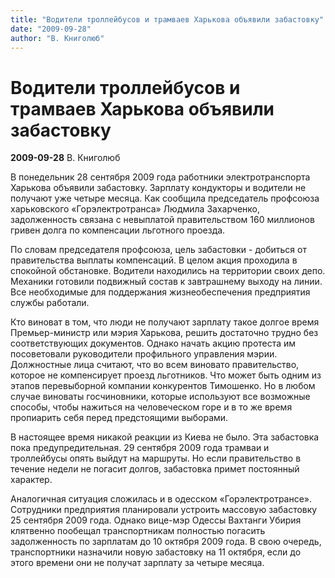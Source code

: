```yaml
---
title: "Водители троллейбусов и трамваев Харькова объявили забастовку"
date: "2009-09-28"
author: "В. Книголюб"
---
```


# Водители троллейбусов и трамваев Харькова объявили забастовку

**2009-09-28** В. Книголюб

В понедельник 28 сентября 2009 года работники электротранспорта Харькова объявили забастовку. Зарплату кондукторы и водители не получают уже четыре месяца. Как сообщила председатель профсоюза харьковского «Горэлектротранса» Людмила Захарченко, задолженность связана с невыплатой правительством 160 миллионов гривен долга по компенсации льготного проезда.

По словам председателя профсоюза, цель забастовки - добиться от правительства выплаты компенсаций. В целом акция проходила в спокойной обстановке. Водители находились на территории своих депо. Механики готовили подвижный состав к завтрашнему выходу на линии. Все необходимые для поддержания жизнеобеспечения предприятия службы работали.

Кто виноват в том, что люди не получают зарплату такое долгое время Премьер-министр или мэрия Харькова, решить достаточно трудно без соответствующих документов. Однако начать акцию протеста им посоветовали руководители профильного управления мэрии. Должностные лица считают, что во всем виновато правительство, которое не компенсирует проезд льготников. Что может быть одним из этапов перевыборной компании конкурентов Тимошенко. Но в любом случае виноваты госчиновники, которые используют все возможные способы, чтобы нажиться на человеческом горе и в то же время пропиарить себя перед предстоящими выборами.         

В настоящее время никакой реакции из Киева не было. Эта забастовка пока предупредительная. 29 сентября 2009 года трамваи и троллейбусы опять выйдут на маршруты. Но если правительство в течение недели не погасит долгов, забастовка примет постоянный характер.

Аналогичная ситуация сложилась и в одесском «Горэлектротрансе». Сотрудники предприятия планировали устроить массовую забастовку 25 сентября 2009 года. Однако вице-мэр Одессы Вахтанги Убирия клятвенно пообещал транспортникам полностью погасить задолженность по зарплатам до 10 октября 2009 года. В свою очередь, транспортники назначили новую забастовку на 11 октября, если до этого времени они не получат зарплату за четыре месяца.